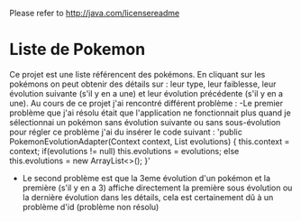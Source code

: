 Please refer to http://java.com/licensereadme
# Liste de Pokemon
Ce projet est une liste référencent des pokémons. En cliquant sur les pokémons on peut obtenir des détails sur : leur type, leur faiblesse, leur évolution suivante (s'il y en a une) et leur évolution précédente (s'il y en a une).
Au cours de ce projet j'ai rencontré différent problème :
-Le premier problème que j'ai résolu était que l'application ne fonctionnait plus quand je sélectionnai un pokémon sans évolution suivante ou sans sous-évolution pour régler ce problème j'ai du insérer le code suivant : 
'public PokemonEvolutionAdapter(Context context, List<Evolution> evolutions) {
        this.context = context;
        if(evolutions != null)
            this.evolutions = evolutions;
        else
            this.evolutions = new ArrayList<>();
    }'
    
- Le second problème est que la 3eme évolution d'un pokémon et la première (s'il y en a 3) affiche directement la première sous évolution ou la dernière évolution dans les détails, cela est certainement dû à un problème d'id (problème non résolu)
